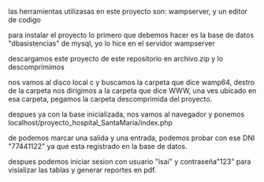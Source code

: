 las herramientas utilizasas en este proyecto son: wampserver, y un editor de codigo


para instalar el proyecto lo primero que debemos hacer es la base de datos "dbasistencias" de mysql, yo lo hice en el servidor wampserver


descargamos este proyecto de este repositorio en archivo.zip y lo descomprimimos


nos vamos al disco local c y buscamos la carpeta que dice wamp64, destro de la carpeta nos dirigimos a la carpeta que dice WWW, una ves ubicado en esa carpeta, pegamos la carpeta descomprimida del proyecto.


despues ya con la base inicializada, nos vamos al navegador y ponemos localhost/proyecto_hospital_SantaMaria/index.php


de podemos marcar una salida y una entrada, podemos probar con ese DNI "77441122" ya que esta registrado en la base de datos.


despues podemos iniciar sesion con usuario "isai" y contraseña"123" para visializar las tablas y generar reportes en pdf.
 
